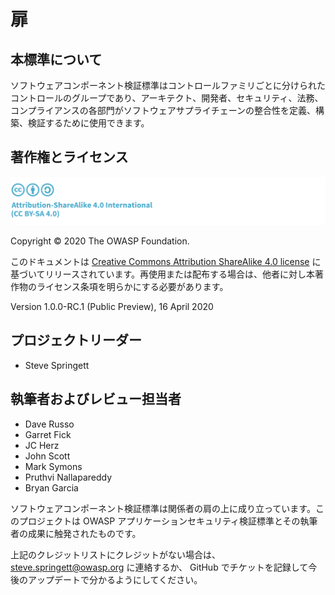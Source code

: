 # 扉

## 本標準について

ソフトウェアコンポーネント検証標準はコントロールファミリごとに分けられたコントロールのグループであり、アーキテクト、開発者、セキュリティ、法務、コンプライアンスの各部門がソフトウェアサプライチェーンの整合性を定義、構築、検証するために使用できます。

## 著作権とライセンス

![license](./images/license.png)

Copyright © 2020 The OWASP Foundation. 

このドキュメントは [Creative Commons Attribution ShareAlike 4.0 license](https://creativecommons.org/licenses/by-sa/4.0/) に基づいてリリースされています。再使用または配布する場合は、他者に対し本著作物のライセンス条項を明らかにする必要があります。

Version 1.0.0-RC.1 (Public Preview), 16 April 2020

## プロジェクトリーダー

- Steve Springett

## 執筆者およびレビュー担当者

- Dave Russo
- Garret Fick
- JC Herz
- John Scott
- Mark Symons
- Pruthvi Nallapareddy
- Bryan Garcia

ソフトウェアコンポーネント検証標準は関係者の肩の上に成り立っています。このプロジェクトは OWASP アプリケーションセキュリティ検証標準とその執筆者の成果に触発されたものです。

上記のクレジットリストにクレジットがない場合は、 steve.springett@owasp.org に連絡するか、 GitHub でチケットを記録して今後のアップデートで分かるようにしてください。

<div style="page-break-after: always; visibility: hidden">
\newpage
</div>
